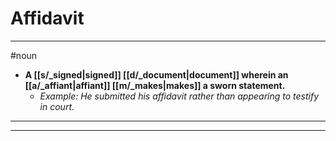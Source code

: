 # Affidavit
---
#noun
- **A [[s/_signed|signed]] [[d/_document|document]] wherein an [[a/_affiant|affiant]] [[m/_makes|makes]] a sworn statement.**
	- _Example: He submitted his affidavit rather than appearing to testify in court._
---
---
